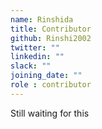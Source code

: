 ```yaml
---
name: Rinshida
title: Contributor
github: Rinshi2002
twitter: ""
linkedin: ""
slack: ""
joining_date: ""
role : contributor
---
```


Still waiting for this

